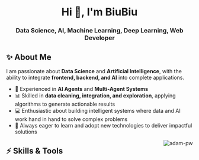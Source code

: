<h1 align="center">Hi 👋, I'm BiuBiu</h1>
<h3 align="center">Data Science, AI, Machine Learning, Deep Learning, Web Developer</h3>


## ✨ About Me 
I am passionate about **Data Science** and **Artificial Intelligence**, with the ability to integrate **frontend, backend, and AI** into complete applications.  

- 🤖 Experienced in **AI Agents** and **Multi-Agent Systems**  
- 📊 Skilled in **data cleaning, integration, and exploration**, applying algorithms to generate actionable results  
- 💻 Enthusiastic about building intelligent systems where data and AI work hand in hand to solve complex problems  
- 🚀 Always eager to learn and adopt new technologies to deliver impactful solutions  

<img align="right" src="https://github.com/Adam-pw/Adam-pw/blob/main/animation_500_kxa883sd.gif" alt="adam-pw" />

## ⚡ Skills & Tools
